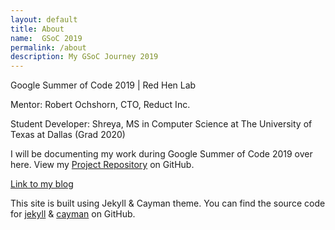 ```yaml
---
layout: default
title: About
name:  GSoC 2019
permalink: /about
description: My GSoC Journey 2019
---
```

Google Summer of Code 2019 | Red Hen Lab 

Mentor: Robert Ochshorn, CTO, Reduct Inc.

Student Developer: Shreya, MS in Computer Science at The University of Texas at Dallas (Grad 2020)

I will be documenting my work during Google Summer of Code 2019 over here. View my [Project Repository](https://github.com/shreya2111/Gentle-Aligner-Extension) on GitHub.

[Link to my blog](https://shreya2111.github.io/gsoc)

This site is built using Jekyll & Cayman theme. You can find the source code for [jekyll](https://github.com/jekyll/jekyll) & [cayman](https://github.com/pages-themes/cayman) on GitHub.

[jekyll-organization]: https://github.com/jekyll
